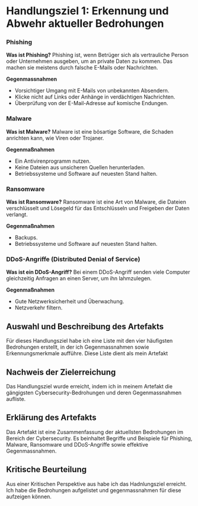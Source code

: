 # Handlungsziel 1: Erkennung und Abwehr aktueller Bedrohungen

### Phishing
**Was ist Phishing?**
Phishing ist, wenn Betrüger sich als vertrauliche Person oder Unternehmen ausgeben, um an private Daten zu kommen. Das machen sie meistens durch falsche E-Mails oder Nachrichten.

**Gegenmassnahmen**
- Vorsichtiger Umgang mit E-Mails von unbekannten Absendern.
- Klicke nicht auf Links oder Anhänge in verdächtigen Nachrichten.
- Überprüfung von der E-Mail-Adresse auf komische Endungen.

### Malware
**Was ist Malware?**
Malware ist eine bösartige Software, die Schaden anrichten kann, wie Viren oder Trojaner.

**Gegenmaßnahmen**
- Ein Antivirenprogramm nutzen.
- Keine Dateien aus unsicheren Quellen herunterladen.
- Betriebssysteme und Software auf neuesten Stand halten.

### Ransomware
**Was ist Ransomware?**
Ransomware ist eine Art von Malware, die Dateien verschlüsselt und Lösegeld für das Entschlüsseln und Freigeben der Daten verlangt.

**Gegenmaßnahmen**
- Backups.
- Betriebssysteme und Software auf neuesten Stand halten.

### DDoS-Angriffe (Distributed Denial of Service)
**Was ist ein DDoS-Angriff?**
Bei einem DDoS-Angriff senden viele Computer gleichzeitig Anfragen an einen Server, um ihn lahmzulegen.

**Gegenmaßnahmen**
- Gute Netzwerksicherheit und Überwachung.
- Netzverkehr filtern.


## Auswahl und Beschreibung des Artefakts
Für dieses Handlungsziel habe ich eine Liste mit den vier häufigsten Bedrohungen erstellt, in der ich Gegenmassnahmen sowie Erkennungsmerkmale aufführe. Diese Liste dient als mein Artefakt



## Nachweis der Zielerreichung
Das Handlungsziel wurde erreicht, indem ich in meinem Artefakt die gängigsten Cybersecurity-Bedrohungen und deren Gegenmassnahmen aufliste.

## Erklärung des Artefakts
Das Artefakt ist eine Zusammenfassung der aktuellsten Bedrohungen im Bereich der Cybersecurity. Es beinhaltet Begriffe und Beispiele für Phishing, Malware, Ransomware und DDoS-Angriffe sowie effektive Gegenmassnahmen.

## Kritische Beurteilung
Aus einer Kritischen Perspektive aus habe ich das Hadnlungsziel erreicht. Ich habe die Bedrohungen aufgelistet und gegenmassnahmen für diese aufzeigen können.
